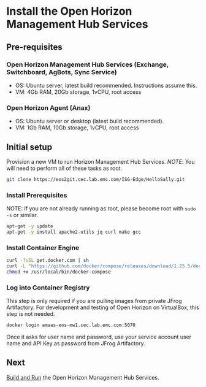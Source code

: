 # Install the Open Horizon Management Hub Services

## Pre-requisites

### Open Horizon Management Hub Services (Exchange, Switchboard, AgBots, Sync Service)
+ OS: Ubuntu server, latest build recommended.  Instructions assume this.
+ VM: 4Gb RAM, 20Gb storage, 1vCPU, root access

### Open Horizon Agent (Anax)
+ OS: Ubuntu server or desktop (latest build recommended).  
+ VM: 1Gb RAM, 10Gb storage, 1vCPU, root access

## Initial setup

Provision a new VM to run Horizon Management Hub Services.
*NOTE*: You will need to perform all of these tasks as root.


``` bash
git clone https://eos2git.cec.lab.emc.com/ISG-Edge/HelloSally.git
```

### Install Prerequisites

NOTE: If you are not already running as root, please become root with `sudo -s` or similar.

``` bash
apt-get -y update
apt-get -y install apache2-utils jq curl make gcc
```

### Install Container Engine

``` bash
curl -fsSL get.docker.com | sh
curl -L "https://github.com/docker/compose/releases/download/1.25.5/docker-compose-$(uname -s)-$(uname -m)" -o /usr/local/bin/docker-compose
chmod +x /usr/local/bin/docker-compose
```

### Log into Container Registry
This step is only required if you are pulling images from private JFrog Artifactory. For development and testing of Open Horizon on VirtualBox, this step is not needed.

``` bash
docker login amaas-eos-mw1.cec.lab.emc.com:5070
```

Once it asks for user name and password, use your service account user name and API Key as password from JFrog Artifactory.

## Next

[Build and Run](02-build-and-run-horizon.md) the Open Horizon Management Hub Services.
